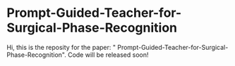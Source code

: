 # Prompt-Guided-Teacher-for-Surgical-Phase-Recognition

Hi, this is the reposity for the paper: " Prompt-Guided-Teacher-for-Surgical-Phase-Recognition".
Code will be released soon!
